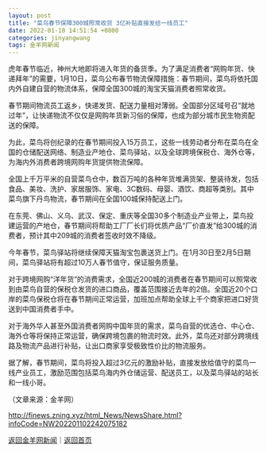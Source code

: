 ```yaml
---
layout: post
title: "菜鸟春节保障300城照常收货 3亿补贴直接发给一线员工"
date: 2022-01-10 14:51:54 +0800
categories: jinyangwang
tags: 金羊网新闻
---
```

<p>虎年春节临近，神州大地即将进入年货的备货季。为了满足消费者“网购年货、快递拜年”的需要，1月10日，菜鸟公布春节物流保障措施：春节期间，菜鸟将依托国内外自建自营的物流体系，保障全国300城的淘宝天猫消费者照常收货。</p>
 <p>春节期间物流员工返乡，快递发货、配送力量相对薄弱。全国部分区域号召“就地过年”，让快递物流不仅仅是网购年货新习俗的保障，也成为部分城市民生物资配送的保障。</p>
 <p>为此，菜鸟将创纪录的在春节期间投入15万员工，这些一线劳动者分布在菜鸟在全国的仓储配送网络、制造业产地仓、菜鸟驿站，以及全球跨境保税仓、海外仓等，为海内外消费者跨境网购年货提供物流保障。</p>
 <p>全国上千万平米的自营菜鸟仓中，数百万吨的各种年货堆满货架、整装待发，包括食品、美妆、洗护、家居服饰、家电、3C数码、母婴、酒饮、商超等类别。其中菜鸟旗下丹鸟物流，春节期间在全国100城保持配送上门。</p>
 <p>在东莞、佛山、义乌、武汉、保定、重庆等全国30多个制造业产业带上，菜鸟投建运营的产地仓，春节期间将帮助工厂厂长们将优质产品“厂价直发”给300城的消费者，预计其中209城的消费者签收时效不降级。</p>
 <p>今年春节，菜鸟驿站将继续保障天猫淘宝包裹送货上门。在1月30日至2月5日期间，菜鸟驿站将有超过10万人春节值守，保证服务质量。</p>
 <p>对于跨境网购“洋年货”的消费需求，全国近200城的消费者在春节期间可以照常收到由菜鸟自营的保税仓发货的进口商品，覆盖范围接近去年的2倍。全国近20个口岸的菜鸟保税仓将在春节期间正常运营，加班加点帮助全球上千个商家把进口好货送到中国消费者手中。</p>
 <p>对于海外华人甚至外国消费者网购中国年货的需求，菜鸟自营的优选仓、中心仓、海外仓等将保持正常运营，确保跨境包裹的物流时效。此外，菜鸟还对部分跨境线路及物流产品进行补贴，让出口商家享受极致性价比的物流服务。</p>
 <p>据了解，春节期间，菜鸟将投入超过3亿元的激励补贴，直接发放给值守的菜鸟一线产业员工，激励范围包括菜鸟海内外仓储运营、配送员工，以及菜鸟驿站的站长和一线小哥。</p><p class="em_media">（文章来源：金羊网）</p>

<http://finews.zning.xyz/html_News/NewsShare.html?infoCode=NW202201102242075182>

[返回金羊网新闻](//finews.withounder.com/category/jinyangwang.html)｜[返回首页](//finews.withounder.com/)